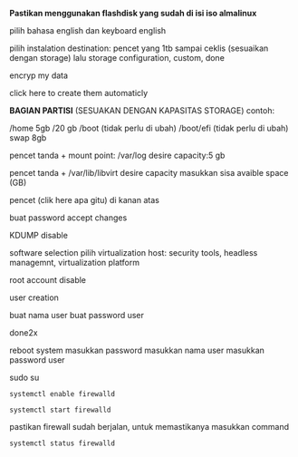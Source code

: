 **Pastikan menggunakan flashdisk yang sudah di isi iso almalinux**

pilih bahasa english dan keyboard english

pilih instalation destination: 
pencet yang 1tb sampai ceklis (sesuaikan dengan storage)
lalu storage configuration, custom, done


encryp my data

click here to create them automaticly

**BAGIAN PARTISI** (SESUAKAN DENGAN KAPASITAS STORAGE)
contoh:

/home 5gb
/20 gb
/boot (tidak perlu di ubah)
/boot/efi (tidak perlu di ubah)
swap 8gb

pencet tanda +
mount point: /var/log
desire capacity:5 gb

pencet tanda +
/var/lib/libvirt
desire capacity masukkan sisa avaible space (GB)

pencet (clik here apa gitu) di kanan atas

buat password
accept changes

KDUMP
disable

software selection
pilih virtualization host: security tools, headless managemnt, virtualization platform

root account 
disable


user creation

buat nama user
buat password user

done2x

reboot system
masukkan password 
masukkan nama user
masukkan password user

sudo su
```
systemctl enable firewalld
```
```
systemctl start firewalld
```

pastikan firewall sudah berjalan, untuk memastikanya masukkan command
```
systemctl status firewalld
```
